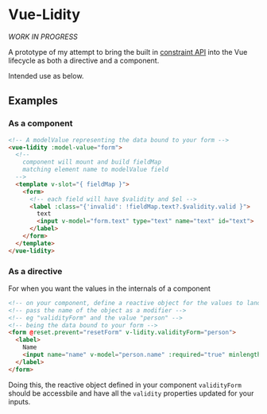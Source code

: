 # Vue-Lidity

*WORK IN PROGRESS*

A prototype of my attempt to bring the built in [constraint API](https://developer.mozilla.org/en-US/docs/Web/API/Constraint_validation) into the Vue lifecycle as both a directive and a component.

Intended use as below.
## Examples

### As a component

```html
<!-- A modelValue representing the data bound to your form -->
<vue-lidity :model-value="form">
  <!--
    component will mount and build fieldMap
    matching element name to modelValue field
  -->
  <template v-slot="{ fieldMap }">
    <form>
      <!-- each field will have $validity and $el -->
      <label :class="{'invalid': !fieldMap.text?.$validity.valid }">
        text
        <input v-model="form.text" type="text" name="text" id="text">
      </label>
    </form>
  </template>
</vue-lidity>
```

### As a directive

For when you want the values in the internals of a component


```html
<!-- on your component, define a reactive object for the values to land in -->
<!-- pass the name of the object as a modifier -->
<!-- eg "validityForm" and the value "person" -->
<!-- being the data bound to your form -->
<form @reset.prevent="resetForm" v-lidity.validityForm="person">
  <label>
    Name
    <input name="name" v-model="person.name" :required="true" minlength="4" type="text">
  </label>
</form>
```
Doing this, the reactive object defined in your component `validityForm` should be accessbile and have all the `validity` properties updated for your inputs.